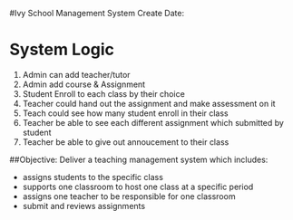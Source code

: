 #Ivy School Management System
Create Date:

# System Logic 
1. Admin can add teacher/tutor
2. Admin add course & Assignment 
3. Student Enroll to each class by their choice 
4. Teacher could hand out the assignment and make assessment on it 
5. Teach could see how many student enroll in their class 
6. Teacher be able to see each different assignment which submitted by student 
7. Teacher be able to give out annoucement to their class 

##Objective: Deliver a teaching management system which includes:

* assigns students to the specific class
* supports one classroom to host one class at a specific period
* assigns one teacher to be responsible for one classroom
* submit and reviews assignments

